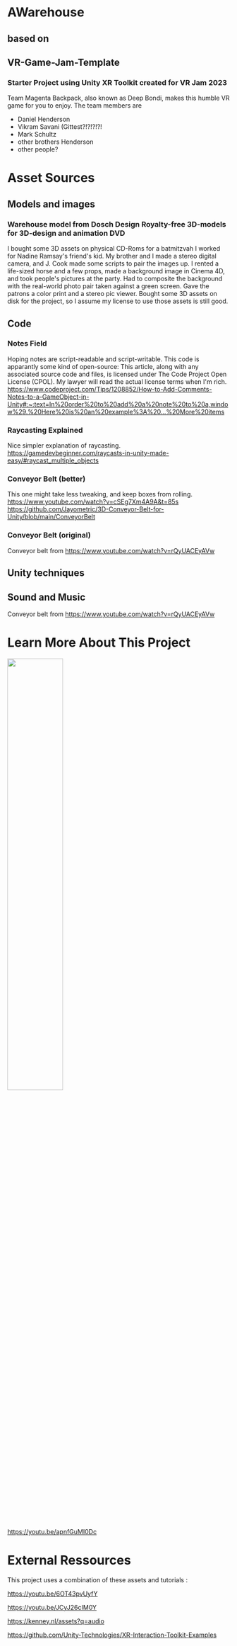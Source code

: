 # AWarehouse
## based on
## VR-Game-Jam-Template
### Starter Project using Unity XR Toolkit created for VR Jam 2023

Team Magenta Backpack, also known as Deep Bondi, makes this humble VR game for you to enjoy.
The team members are
- Daniel Henderson
- Vikram Savani (Gittest?!?!?!?!
- Mark Schultz
- other brothers Henderson
- other people?


# Asset Sources
## Models and images
### Warehouse model from Dosch Design Royalty-free 3D-models for 3D-design and animation DVD
I bought some 3D assets on physical CD-Roms for a batmitzvah I worked for Nadine Ramsay's friend's kid. 
My brother and I made a stereo digital camera, and J. Cook made some scripts to pair the images up.
I rented a life-sized horse and a few props, made a background image in Cinema 4D,
and took people's pictures at the party. Had to composite the background with the real-world
photo pair taken against a green screen. Gave the patrons a color print and a stereo pic viewer.
Bought some 3D assets on disk for the project, so I assume my license to use those assets 
is still good.


## Code
### Notes Field
Hoping notes are script-readable and script-writable.
This code is apparantly some kind of open-source:
This article, along with any associated source code and files, is licensed under The Code Project Open License (CPOL).
My lawyer will read the actual license terms when I'm rich.
https://www.codeproject.com/Tips/1208852/How-to-Add-Comments-Notes-to-a-GameObject-in-Unity#:~:text=In%20order%20to%20add%20a%20note%20to%20a,window%29.%20Here%20is%20an%20example%3A%20...%20More%20items

### Raycasting Explained
Nice simpler explanation of raycasting. 
 https://gamedevbeginner.com/raycasts-in-unity-made-easy/#raycast_multiple_objects

### Conveyor Belt (better)
This one might take less tweaking,
and keep boxes from rolling.
https://www.youtube.com/watch?v=cSEg7Xm4A9A&t=85s
https://github.com/Jayometric/3D-Conveyor-Belt-for-Unity/blob/main/ConveyorBelt


### Conveyor Belt (original)
Conveyor belt from https://www.youtube.com/watch?v=rQyUACEyAVw

## Unity techniques

## Sound and Music


Conveyor belt from https://www.youtube.com/watch?v=rQyUACEyAVw


# Learn More About This Project
[<img src="https://i.ytimg.com/vi/apnfGuMI0Dc/maxresdefault.jpg" width="50%">](https://youtu.be/apnfGuMI0Dc)

https://youtu.be/apnfGuMI0Dc

# External Ressources
This project uses a combination of these assets and tutorials :

https://youtu.be/6OT43pvUyfY

https://youtu.be/JCyJ26cIM0Y

https://kenney.nl/assets?q=audio

https://github.com/Unity-Technologies/XR-Interaction-Toolkit-Examples
